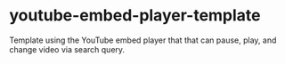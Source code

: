 # youtube-embed-player-template
 Template using the YouTube embed player that that can pause, play, and change video via search query.
